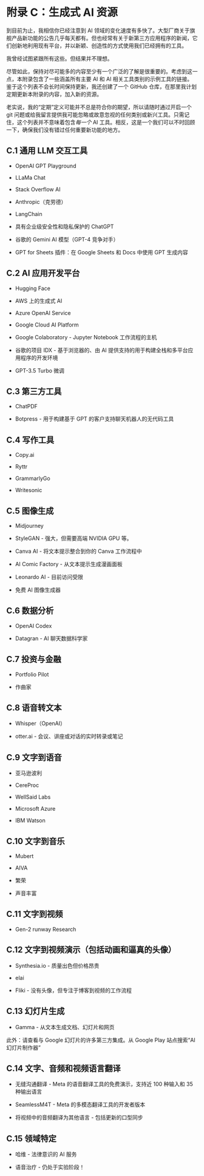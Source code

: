 # 附录 C：生成式 AI 资源

到目前为止，我相信你已经注意到 AI 领域的变化速度有多快了。大型厂商关于旗舰产品新功能的公告几乎每天都有。但也经常有关于新第三方应用程序的新闻，它们创新地利用现有平台，并以新颖、创造性的方式使用我们已经拥有的工具。

我曾经试图紧跟所有这些。但结果并不理想。

尽管如此，保持对尽可能多的内容至少有一个广泛的了解是很重要的。考虑到这一点，本附录包含了一些涵盖所有主要 AI 和 AI 相关工具类别的示例工具的链接。鉴于这个列表不会长时间保持更新，我还创建了一个 GitHub 仓库，在那里我计划定期更新本附录的内容，加入新的资源。

老实说，我的“定期”定义可能并不总是符合你的期望，所以请随时通过开启一个 git 问题或给我留言提供我可能忽略或故意忽视的任何类别或新兴工具。只需记住，这个列表并不意味着包含*每一个* AI 工具。相反，这是一个我们可以不时回顾一下，确保我们没有错过任何重要新功能的地方。

## C.1 通用 LLM 交互工具

+   OpenAI GPT Playground

+   LLaMa Chat

+   Stack Overflow AI

+   Anthropic（克劳德）

+   LangChain

+   具有企业级安全性和隐私保护的 ChatGPT

+   谷歌的 Gemini AI 模型（GPT-4 竞争对手）

+   GPT for Sheets 插件：在 Google Sheets 和 Docs 中使用 GPT 生成内容

## C.2 AI 应用开发平台

+   Hugging Face

+   AWS 上的生成式 AI

+   Azure OpenAI Service

+   Google Cloud AI Platform

+   Google Colaboratory - Jupyter Notebook 工作流程的主机

+   谷歌的项目 IDX - 基于浏览器的、由 AI 提供支持的用于构建全栈和多平台应用程序的开发环境

+   GPT-3.5 Turbo 微调

## C.3 第三方工具

+   ChatPDF

+   Botpress - 用于构建基于 GPT 的客户支持聊天机器人的无代码工具

## C.4 写作工具

+   Copy.ai

+   Ryttr

+   GrammarlyGo

+   Writesonic

## C.5 图像生成

+   Midjourney

+   StyleGAN - 强大，但需要高端 NVIDIA GPU 等。

+   Canva AI - 将文本提示整合到你的 Canva 工作流程中

+   AI Comic Factory - 从文本提示生成漫画面板

+   Leonardo AI - 目前访问受限

+   免费 AI 图像生成器

## C.6 数据分析

+   OpenAI Codex

+   Datagran - AI 聊天数据科学家

## C.7 投资与金融

+   Portfolio Pilot

+   作曲家

## C.8 语音转文本

+   Whisper（OpenAI）

+   otter.ai - 会议、讲座或对话的实时转录或笔记

## C.9 文字到语音

+   亚马逊波利

+   CereProc

+   WellSaid Labs

+   Microsoft Azure

+   IBM Watson

## C.10 文字到音乐

+   Mubert

+   AIVA

+   繁荣

+   声音丰富

## C.11 文字到视频

+   Gen-2 runway Research

## C.12 文字到视频演示（包括动画和逼真的头像）

+   Synthesia.io - 质量出色但价格昂贵

+   elai

+   Fliki - 没有头像，但专注于博客到视频的工作流程

## C.13 幻灯片生成

+   Gamma - 从文本生成文档、幻灯片和网页

此外：请查看与 Google 幻灯片的许多第三方集成。从 Google Play 站点搜索“AI 幻灯片制作器”

## C.14 文字、音频和视频语言翻译

+   无缝沟通翻译 - Meta 的语音翻译工具的免费演示，支持近 100 种输入和 35 种输出语言

+   SeamlessM4T - Meta 的多模态翻译工具的开发者版本

+   将视频中的音频翻译为其他语言 - 包括更新的口型同步

## C.15 领域特定

+   哈维 - 法律意识的 AI 服务

+   语音治疗 - 仍处于实验阶段！

